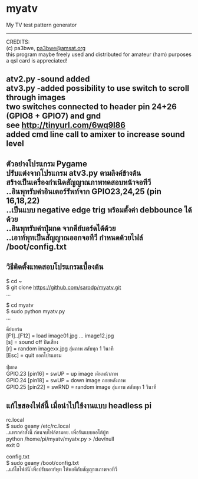 # myatv
My TV test pattern generator  




-------------------------------------------------------------------------------  
CREDITS:  
 (c) pa3bwe, pa3bwe@amsat.org  
 this program maybe freely used and distributed for amateur (ham) purposes  
 a qsl card is appreciated!   
 
 atv2.py -sound added  
 atv3.py -added possibility to use switch to scroll through images  
             two switches connected to header pin 24+26 (GPIO8 + GPIO7) and gnd  
 		      see http://tinyurl.com/6wq9l86  
		      added cmd line call to amixer to increase sound level  
-------------------------------------------------------------------------------  


    
ตัวอย่างโปรแกรม Pygame  
ปรับแต่งจากโปรแกรม atv3.py ตามลิงค์ข้างต้น   
สร้างเป็นเครื่องกำเนิดสัญญาณภาพทดสอบหน้าจอทีวี   
..อินพุทรับค่าอินเตอร์รัพท์จาก GPIO23,24,25 (pin 16,18,22)  
..เป็นแบบ negative edge trig พร้อมตั้งค่า debbounce ได้ด้วย  
..อินพุทรับค่าปุ่มกด จากคีย์บอร์ดได้ด้วย  
..เอาท์พุทเป็นสัญญาณออกจอทีวี กำหนดด้วยไฟล์ /boot/config.txt  
---  
## วิธีติดตั้งแทดสอบโปรแกรมเบื้องต้น  
$ cd ~  
$ git clone https://github.com/sarodp/myatv.git  
...  
  
$ cd myatv  
$ sudo python myatv.py  
...  

คีย์บอร์ด  
 [F1]..[F12] = load image01.jpg ... image12.jpg  
 [s] = sound off ปิดเสียง  
 [r] = random imagexx.jpg สุ่มภาพ สลับทุก 1 วินาที   
 [Esc] = quit ออกโปรแกรม
   
ปุ่มกด    
 GPIO.23 [pin16] = swUP = up image เดินหน้าภาพ  
 GPIO.24 [pin18] = swUP = down image ถอยหลังภาพ  
 GPIO.25 [pin22] = swRND = random image สุ่มภาพ สลับทุก 1 วินาที   
  
## แก้ไขสองไฟล์นี้ เมื่อนำไปใช้งานแบบ headless pi  
rc.local   
$ sudo geany /etc/rc.local    
..แทรกคำสั่งนี้ ก่อนจบไฟล์ตามตย.  เพื่อรันแบบออโต้บู้ท  
  python /home/pi/myatv/myatv.py > /dev/null  
  exit 0         
  
config.txt  
$ sudo geany /boot/config.txt  
..แก้ไขไฟล์นี ้เพื่อปรับเอาท์พุท ให้พอดีกับสัญญาณภาพจอทีวี  
